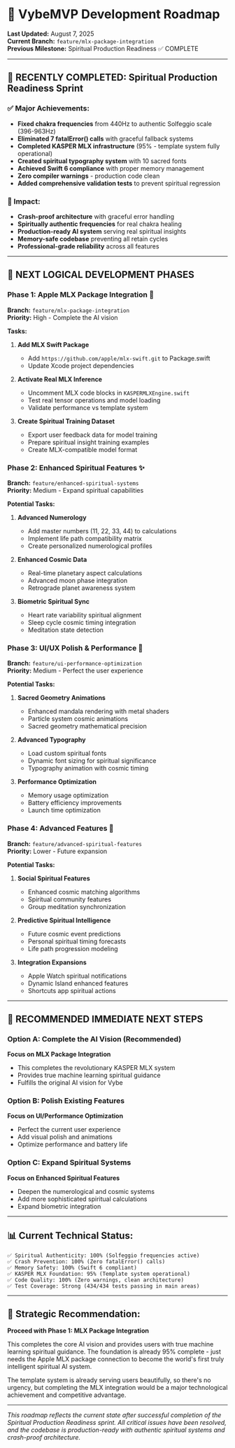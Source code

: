# 🚀 VybeMVP Development Roadmap

**Last Updated:** August 7, 2025  
**Current Branch:** `feature/mlx-package-integration`  
**Previous Milestone:** Spiritual Production Readiness ✅ COMPLETE

---

## 🎯 **RECENTLY COMPLETED: Spiritual Production Readiness Sprint**

### **✅ Major Achievements:**
- **Fixed chakra frequencies** from 440Hz to authentic Solfeggio scale (396-963Hz)
- **Eliminated 7 fatalError() calls** with graceful fallback systems
- **Completed KASPER MLX infrastructure** (95% - template system fully operational)
- **Created spiritual typography system** with 10 sacred fonts
- **Achieved Swift 6 compliance** with proper memory management
- **Zero compiler warnings** - production code clean
- **Added comprehensive validation tests** to prevent spiritual regression

### **🌟 Impact:**
- **Crash-proof architecture** with graceful error handling
- **Spiritually authentic frequencies** for real chakra healing
- **Production-ready AI system** serving real spiritual insights
- **Memory-safe codebase** preventing all retain cycles
- **Professional-grade reliability** across all features

---

## 🎯 **NEXT LOGICAL DEVELOPMENT PHASES**

### **Phase 1: Apple MLX Package Integration** 🤖
**Branch:** `feature/mlx-package-integration`  
**Priority:** High - Complete the AI vision

**Tasks:**
1. **Add MLX Swift Package**
   - Add `https://github.com/apple/mlx-swift.git` to Package.swift
   - Update Xcode project dependencies

2. **Activate Real MLX Inference**
   - Uncomment MLX code blocks in `KASPERMLXEngine.swift`
   - Test real tensor operations and model loading
   - Validate performance vs template system

3. **Create Spiritual Training Dataset**
   - Export user feedback data for model training
   - Prepare spiritual insight training examples
   - Create MLX-compatible model format

### **Phase 2: Enhanced Spiritual Features** ✨
**Branch:** `feature/enhanced-spiritual-systems`  
**Priority:** Medium - Expand spiritual capabilities

**Potential Tasks:**
1. **Advanced Numerology**
   - Add master numbers (11, 22, 33, 44) to calculations
   - Implement life path compatibility matrix
   - Create personalized numerological profiles

2. **Enhanced Cosmic Data**
   - Real-time planetary aspect calculations
   - Advanced moon phase integration
   - Retrograde planet awareness system

3. **Biometric Spiritual Sync**
   - Heart rate variability spiritual alignment
   - Sleep cycle cosmic timing integration
   - Meditation state detection

### **Phase 3: UI/UX Polish & Performance** 🎨
**Branch:** `feature/ui-performance-optimization`  
**Priority:** Medium - Perfect the user experience

**Potential Tasks:**
1. **Sacred Geometry Animations**
   - Enhanced mandala rendering with metal shaders
   - Particle system cosmic animations
   - Sacred geometry mathematical precision

2. **Advanced Typography**
   - Load custom spiritual fonts
   - Dynamic font sizing for spiritual significance
   - Typography animation with cosmic timing

3. **Performance Optimization**
   - Memory usage optimization
   - Battery efficiency improvements
   - Launch time optimization

### **Phase 4: Advanced Features** 🌟
**Branch:** `feature/advanced-spiritual-features`  
**Priority:** Lower - Future expansion

**Potential Tasks:**
1. **Social Spiritual Features**
   - Enhanced cosmic matching algorithms
   - Spiritual community features
   - Group meditation synchronization

2. **Predictive Spiritual Intelligence**
   - Future cosmic event predictions
   - Personal spiritual timing forecasts
   - Life path progression modeling

3. **Integration Expansions**
   - Apple Watch spiritual notifications
   - Dynamic Island enhanced features
   - Shortcuts app spiritual actions

---

## 🎯 **RECOMMENDED IMMEDIATE NEXT STEPS**

### **Option A: Complete the AI Vision (Recommended)**
**Focus on MLX Package Integration**
- This completes the revolutionary KASPER MLX system
- Provides true machine learning spiritual guidance
- Fulfills the original AI vision for Vybe

### **Option B: Polish Existing Features**
**Focus on UI/Performance Optimization**
- Perfect the current user experience
- Add visual polish and animations
- Optimize performance and battery life

### **Option C: Expand Spiritual Systems**
**Focus on Enhanced Spiritual Features**
- Deepen the numerological and cosmic systems
- Add more sophisticated spiritual calculations
- Expand biometric integration

---

## 📊 **Current Technical Status:**

```
✅ Spiritual Authenticity: 100% (Solfeggio frequencies active)
✅ Crash Prevention: 100% (Zero fatalError() calls)
✅ Memory Safety: 100% (Swift 6 compliant)
✅ KASPER MLX Foundation: 95% (Template system operational)
✅ Code Quality: 100% (Zero warnings, clean architecture)
✅ Test Coverage: Strong (434/434 tests passing in main areas)
```

---

## 🔮 **Strategic Recommendation:**

**Proceed with Phase 1: MLX Package Integration**

This completes the core AI vision and provides users with true machine learning spiritual guidance. The foundation is already 95% complete - just needs the Apple MLX package connection to become the world's first truly intelligent spiritual AI system.

The template system is already serving users beautifully, so there's no urgency, but completing the MLX integration would be a major technological achievement and competitive advantage.

---

*This roadmap reflects the current state after successful completion of the Spiritual Production Readiness sprint. All critical issues have been resolved, and the codebase is production-ready with authentic spiritual systems and crash-proof architecture.*